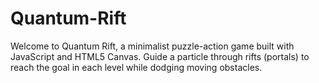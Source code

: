 # Quantum-Rift
Welcome to Quantum Rift, a minimalist puzzle-action game built with JavaScript and HTML5 Canvas. Guide a particle through rifts (portals) to reach the goal in each level while dodging moving obstacles. 
